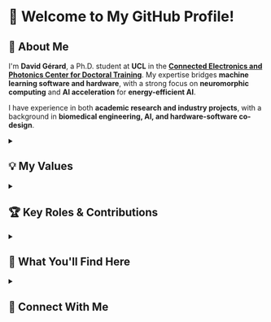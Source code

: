 # 👋 Welcome to My GitHub Profile!

## 📌 About Me
I'm **David Gérard**, a Ph.D. student at **UCL** in the [**Connected Electronics and Photonics Center for Doctoral Training**](https://www.ucl.ac.uk/electronic-electrical-engineering/study/postgraduate-research/cdt-photonic-and-electronic-systems). My expertise bridges **machine learning software and hardware**, with a strong focus on **neuromorphic computing** and **AI acceleration** for **energy-efficient AI**.  

I have experience in both **academic research and industry projects**, with a background in **biomedical engineering, AI, and hardware-software co-design**.


<details>

  <summary><h2>💡 My Values</h2></summary>
  
  ### **Collaborative Research & Knowledge Sharing**
  Science thrives in collaboration. I actively support **cross-disciplinary, international, and open collaborations** to accelerate innovation. I contribute to and **maintain open-source projects** that facilitate knowledge exchange and help researchers share their work efficiently.
  
  ### **Reproducibility & Best Practices**
  Reproducibility is a cornerstone of reliable research. I promote **best practices in software development** for academic projects, including:
  - Version control with **Git & GitHub**.
  - Clear **documentation & code modularity**.
  - Use of **containerized environments** to enable seamless replication of experiments.
  
  ### **Pushing for Open-Source Adoption in Academia**
  Too often, research is tied to proprietary tools that restrict innovation. I push for increased adoption of **open-source frameworks, tools, and methodologies** to:
  - Reduce barriers for researchers worldwide.
  - Increase transparency in peer-reviewed research.
  
  By integrating **open-source tools in research workflows**, we can make academic research more **accessible, collaborative, and efficient**.

</details>



<details>
  <summary><h2>🏆 Key Roles & Contributions</h2></summary>

  - **Project Manager of [PettingZoo](https://www.farama.org/PettingZoo/)** – A popular RL library designed for multi-agent reinforcement learning environments.
  - **Ph.D. Researcher** – Working on **Photonic Integrated Circuits for AI-accelretaion** at UCL.
  - **Teaching Assistant at UCL** – Leading Python labs on **Applied Machine Learning Systems** and **Data Acquisition & Processing Systems** for the [**Integrated Machine Learning Systems MSc**](https://www.ucl.ac.uk/prospective-students/graduate/taught-degrees/integrated-machine-learning-systems-msc).
  - **Former Researcher at Cambridge & Columbia** – Experience in **analog computing, bioinformatics, and AI-powered neuroscience**.

</details>


<details>
  <summary><h2>🚀 What You'll Find Here</h2></summary>

  - **Machine Learning & AI** – Projects on **Reinforcement Learning, AI Acceleration, and Reservoir Computing**.
  - **Hardware-Software Integration** – Research on **Neuromorphic Engineering and AI-powered Circuits**.
  - **Open-Source Contributions** – Active participation in AI and **multi-agent reinforcement learning libraries**.

</details>

<details>
  <summary><h2>🔗 Connect With Me</h2></summary>
  
  - 🌐 [LinkedIn](https://www.linkedin.com/in/david-gerard-cu)
  - 📧 Email: [david.gerard.23@ucl.ac.uk](mailto:david.gerard.23@ucl.ac.uk)
  - 🏗️ Check out my work on **[GitHub](https://github.com/David-GERARD)**!

</details>


